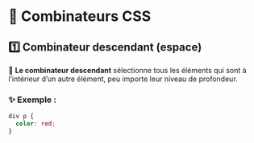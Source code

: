 # 🌈 Combinateurs CSS

## 1️⃣ Combinateur descendant (espace)

🔹 **Le combinateur descendant** sélectionne tous les éléments qui sont à l’intérieur d’un autre élément, peu importe leur niveau de profondeur.

### ✨ Exemple :

```css
div p {
  color: red;
}
```